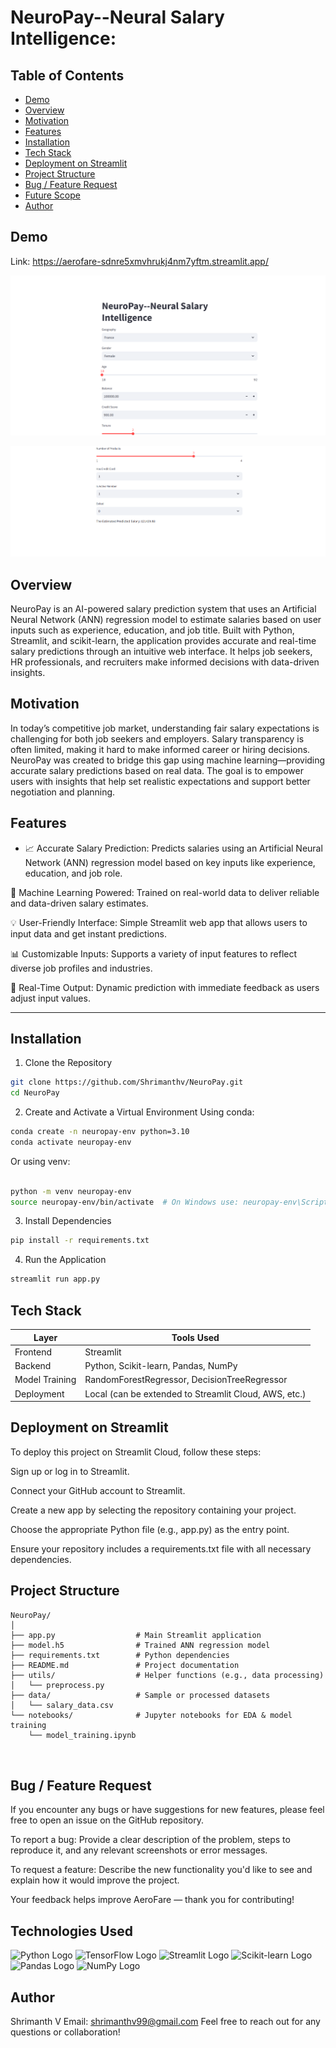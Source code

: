 # NeuroPay--Neural Salary Intelligence: 

## Table of Contents
* [Demo](#demo)
* [Overview](#overview)
* [Motivation](#motivation)
* [Features](#features)
* [Installation](#installation)
* [Tech Stack](#tech-stack)
* [Deployment on Streamlit](#deployment-on-streamlit)
* [Project Structure](#project-structure)
* [Bug / Feature Request](#bug--feature-request)
* [Future Scope](#future-scope)
* [Author](#author)



## Demo
Link: https://aerofare-sdnre5xmvhrukj4nm7yftm.streamlit.app/ 

![](https://github.com/Shrimanthv/NeuroPay/blob/main/Screenshot%202025-05-25%20165937.png?raw=true)

![](https://github.com/Shrimanthv/NeuroPay/blob/main/Screenshot%202025-05-25%20170030.png?raw=true)

## Overview
NeuroPay is an AI-powered salary prediction system that uses an Artificial Neural Network (ANN) regression model to estimate salaries based on user inputs such as experience, education, and job title. Built with Python, Streamlit, and scikit-learn, the application provides accurate and real-time salary predictions through an intuitive web interface. It helps job seekers, HR professionals, and recruiters make informed decisions with data-driven insights.

## Motivation
In today’s competitive job market, understanding fair salary expectations is challenging for both job seekers and employers. Salary transparency is often limited, making it hard to make informed career or hiring decisions. NeuroPay was created to bridge this gap using machine learning—providing accurate salary predictions based on real data. The goal is to empower users with insights that help set realistic expectations and support better negotiation and planning.


## Features

- 📈 Accurate Salary Prediction: Predicts salaries using an Artificial Neural Network (ANN) regression model based on key inputs like experience, education, and job role.

🧠 Machine Learning Powered: Trained on real-world data to deliver reliable and data-driven salary estimates.

💡 User-Friendly Interface: Simple Streamlit web app that allows users to input data and get instant predictions.

📊 Customizable Inputs: Supports a variety of input features to reflect diverse job profiles and industries.

🔄 Real-Time Output: Dynamic prediction with immediate feedback as users adjust input values.


---

## Installation

1. Clone the Repository
```bash
git clone https://github.com/Shrimanthv/NeuroPay.git
cd NeuroPay
```
2. Create and Activate a Virtual Environment
Using conda:

```bash
conda create -n neuropay-env python=3.10
conda activate neuropay-env
```
Or using venv:
```bash

python -m venv neuropay-env
source neuropay-env/bin/activate  # On Windows use: neuropay-env\Scripts\activate
```
3. Install Dependencies
```bash
pip install -r requirements.txt
```
4. Run the Application
```bash
streamlit run app.py

```


## Tech Stack

| Layer          | Tools Used                              |
|----------------|------------------------------------------|
| Frontend       | Streamlit                               |
| Backend        | Python, Scikit-learn, Pandas, NumPy     |
| Model Training | RandomForestRegressor, DecisionTreeRegressor |
| Deployment     | Local (can be extended to Streamlit Cloud, AWS, etc.) |

## Deployment on Streamlit
To deploy this project on Streamlit Cloud, follow these steps:

Sign up or log in to Streamlit.

Connect your GitHub account to Streamlit.

Create a new app by selecting the repository containing your project.

Choose the appropriate Python file (e.g., app.py) as the entry point.

Ensure your repository includes a requirements.txt file with all necessary dependencies.

## Project Structure 
```
NeuroPay/
│
├── app.py                  # Main Streamlit application
├── model.h5                # Trained ANN regression model
├── requirements.txt        # Python dependencies
├── README.md               # Project documentation
├── utils/                  # Helper functions (e.g., data processing)
│   └── preprocess.py
├── data/                   # Sample or processed datasets
│   └── salary_data.csv
└── notebooks/              # Jupyter notebooks for EDA & model training
    └── model_training.ipynb



```
## Bug / Feature Request
If you encounter any bugs or have suggestions for new features, please feel free to open an issue on the GitHub repository.

To report a bug:
Provide a clear description of the problem, steps to reproduce it, and any relevant screenshots or error messages.

To request a feature:
Describe the new functionality you'd like to see and explain how it would improve the project.

Your feedback helps improve AeroFare — thank you for contributing!

## Technologies Used


<img src="https://www.python.org/static/community_logos/python-logo.png" width="150" alt="Python Logo" /> <img src="https://www.tensorflow.org/images/tf_logo_social.png" width="150" alt="TensorFlow Logo" /> <img src="https://streamlit.io/images/brand/streamlit-logo-secondary-colormark-darktext.svg" width="180" alt="Streamlit Logo" /> <img src="https://scikit-learn.org/stable/_static/scikit-learn-logo-small.png" width="200" alt="Scikit-learn Logo" /> <img src="https://pandas.pydata.org/static/img/pandas_mark.svg" width="150" alt="Pandas Logo" /> <img src="https://numpy.org/images/logo.svg" width="150" alt="NumPy Logo" />

## Author
Shrimanth V
Email: shrimanthv99@gmail.com
Feel free to reach out for any questions or collaboration!